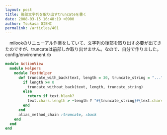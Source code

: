 ```yaml
---
layout: post
title: 後部文字列を取り出すtruncateを書く
date: 2008-03-15 16:48:19 +0900
author: Tsukasa OISHI
permalink: /articles/401
---
```


　milookのリニューアル作業をしていて、文字列の後部を取り出す必要が出てきたのですが、truncateは前部しか取り出せません。なので、自分で作りました。
config/environment.rb

```ruby
module ActionView
  module Helpers
    module TextHelper
      def truncate_with_back(text, length = 30, truncate_string = "...")
        if length >= 0
          truncate_without_back(text, length, truncate_string)
        else
          return if text.blank?
          text.chars.length > -length ? "#{truncate_string}#{text.chars[length..-1]}" : text      
        end
      end
      alias_method_chain :truncate, :back
    end
  end
end
```
